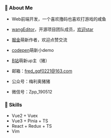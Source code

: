 <!--
**guqianfeng/guqianfeng** is a ✨ _special_ ✨ repository because its `README.md` (this file) appears on your GitHub profile.

Here are some ideas to get you started:

- 🔭 I’m currently working on ...
- 🌱 I’m currently learning ...
- 👯 I’m looking to collaborate on ...
- 🤔 I’m looking for help with ...
- 💬 Ask me about ...
- 📫 How to reach me: ...
- 😄 Pronouns: ...
- ⚡ Fun fact: ...
-->

### 💬 About Me

- Web前端开发，一个喜欢撸码也喜欢打游戏的咸鱼

- [wangEditor](https://www.wangeditor.com/)，开源项目团队成员，[欢迎star](https://github.com/wangeditor-team/wangEditor/)

- [掘金](https://juejin.cn/user/976022056999944/posts)萌新作者，欢迎点赞交流

- [codepen](https://codepen.io/qianfengg)萌新小demo

- [B站](https://space.bilibili.com/2688063)萌新up主（猪）

- 邮箱：fred_gqf0221@163.com

- 公众号：梅利奥猪猪

- 微信号：Zpp_190512


### 🌱 Skills

- Vue2 + Vuex
- Vue3 + Pinia + TS
- React + Redux + TS
- Vim


